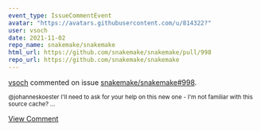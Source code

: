 ```yaml
---
event_type: IssueCommentEvent
avatar: "https://avatars.githubusercontent.com/u/814322?"
user: vsoch
date: 2021-11-02
repo_name: snakemake/snakemake
html_url: https://github.com/snakemake/snakemake/pull/998
repo_url: https://github.com/snakemake/snakemake
---
```


<a href='https://github.com/vsoch' target='_blank'>vsoch</a> commented on issue <a href='https://github.com/snakemake/snakemake/pull/998' target='_blank'>snakemake/snakemake#998</a>.

<small>@johanneskoester I'll need to ask for your help on this new one - I'm not familiar with this source cache?...</small>

<a href='https://github.com/snakemake/snakemake/pull/998' target='_blank'>View Comment</a>
